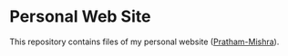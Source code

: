 # Personal Web Site
This repository contains files of my personal website ([Pratham-Mishra](https://bit.ly/Pratham-Mishra)).
